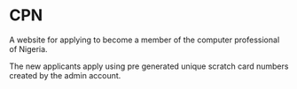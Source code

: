 # CPN
A website for applying to become a member of the computer professional of Nigeria.

The new applicants apply using pre generated unique scratch card numbers created by the admin account.
